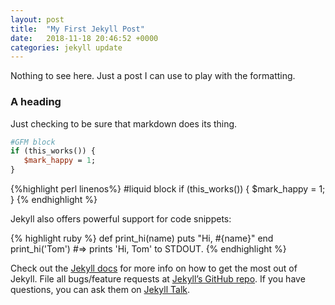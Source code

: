 ```yaml
---
layout: post
title:  "My First Jekyll Post"
date:   2018-11-18 20:46:52 +0000
categories: jekyll update
---
```

Nothing to see here. Just a post I can use to play with the formatting.

### A heading

Just checking to be sure that markdown does its thing.

~~~~perl
#GFM block
if (this_works()) {
   $mark_happy = 1;
}
~~~~

{%highlight perl linenos%}
#liquid block
if (this_works()) {
   $mark_happy = 1;
}
{% endhighlight %}

Jekyll also offers powerful support for code snippets:

{% highlight ruby %}
def print_hi(name)
  puts "Hi, #{name}"
end
print_hi('Tom')
#=> prints 'Hi, Tom' to STDOUT.
{% endhighlight %}

Check out the [Jekyll docs][jekyll-docs] for more info on how to get the most out of Jekyll. File all bugs/feature requests at [Jekyll’s GitHub repo][jekyll-gh]. If you have questions, you can ask them on [Jekyll Talk][jekyll-talk].

[jekyll-docs]: https://jekyllrb.com/docs/home
[jekyll-gh]:   https://github.com/jekyll/jekyll
[jekyll-talk]: https://talk.jekyllrb.com/
